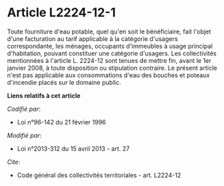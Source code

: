 # Article L2224-12-1

Toute fourniture d'eau potable, quel qu'en soit le bénéficiaire, fait l'objet d'une facturation au tarif applicable à la
catégorie d'usagers correspondante, les ménages, occupants d'immeubles à usage principal d'habitation, pouvant constituer une
catégorie d'usagers. Les collectivités mentionnées à l'article L. 2224-12 sont tenues de mettre fin, avant le 1er janvier
2008, à toute disposition ou stipulation contraire. Le présent article n'est pas applicable aux consommations d'eau des
bouches et poteaux d'incendie placés sur le domaine public.

**Liens relatifs à cet article**

_Codifié par_:

  - Loi n°96-142 du 21 février 1996

_Modifié par_:

  - Loi n°2013-312 du 15 avril 2013 - art. 27

_Cite_:

  - Code général des collectivités territoriales - art. L2224-12
